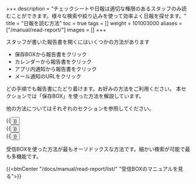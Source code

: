 +++
description = "チェックシートや日報は適切な権限のあるスタッフのみ読むことができます。様々な検索や絞り込みを使って効率よく日報を探せます。"
title = "日報を読む方法"
toc = true
tags = []
weight = 101003000
aliases = ["/manual/read-report/"]
images = []
+++


スタッフが書いた報告書を開くにはいくつかの方法があります

- 保存BOXから報告書をクリック
- カレンダーから報告書をクリック
- アプリ内通知から報告書をクリック
- メール通知のURLをクリック

どの手順でも報告書にたどり着けます。お好みの方法をご利用ください。
本セクションでは「保存BOX」を使った方法を解説しています。

他の方法についてはそれぞれのセクションを参照してください。

<div class="row justify-content-center mt-5">
<div class="col-sm-16 col-md-5">{{<button "/docs/manual/calendar/_about/" "カレンダーで報告書を読む">}}</div>
<div class="col-sm-16 col-md-5">{{<button "/docs/manual/notice/app/" "通知で報告書を読む">}}</div>
<div class="col-sm-16 col-md-5">{{<button "/docs/manual/notice/email/" "メール通知で報告書を読む">}}</div>
</div>

受信BOXを使った方法が最もオーソドックスな方法です。細かい検索が可能で最も多機能です。

{{<btnCenter "/docs/manual/read-report/list/" "受信BOXのマニュアルを見る">}}
